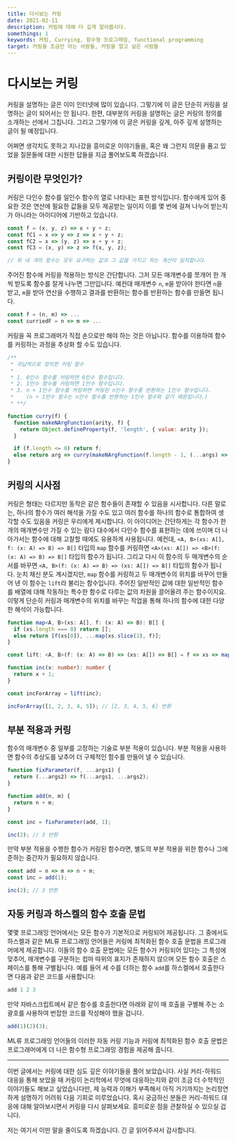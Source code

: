 ```yaml
---
title: 다시보는 커링  
date: 2021-02-11  
description: 커링에 대해 더 깊게 알아봅시다.  
somethings: 1  
keywords: 커링, Currying, 함수형 프로그래밍, functional programming
target: 커링을 조금만 아는 사람들, 커링을 알고 싶은 사람들
---
```


# 다시보는 커링

커링을 설명하는 글은 이미 인터넷에 많이 있습니다. 그렇기에 이 글은 단순히 커링을 설명하는 글이 되어서는 안 됩니다. 한편, 대부분의 커링을 설명하는 글은 커링의 정의를 소개하는 선에서 그칩니다. 그리고 그렇기에 이 글은 커링을 깊게, 아주 깊게 설명하는 글이 될 예정입니다.

어쩌면 생각치도 못하고 지나갔을 흥미로운 이야기들을, 혹은 왜 그런지 의문을 품고 있었을 질문들에 대한 시원한 답들을 지금 풀어보도록 하겠습니다.

## 커링이란 무엇인가?

커링은 다인수 함수를 일인수 함수의 열로 나타내는 표현 방식입니다. 함수에게 있어 중요한 것은 연산에 필요한 값들을 모두 제공받는 일이지 이를 몇 번에 걸쳐 나누어 받는지가 아니라는 아이디어에 기반하고 있습니다.

```javascript
const f = (x, y, z) => x + y + z;
const fC1 = x => y => z => x + y + z;
const fC2 = x => (y, z) => x + y + z;
const fC3 = (x, y) => z => f(x, y, z);

// 위 네 개의 함수는 모두 요구하는 값과 그 값을 가지고 하는 계산이 일치합니다.
```

주어진 함수에 커링을 적용하는 방식은 간단합니다. 그저 모든 매개변수를 쪼개어 한 개씩 받도록 함수를 잘게 나누면 그만입니다. 예컨대 매개변수 `n`, `m`을 받아야 한다면 `n`을 받고, `m`을 받아 연산을 수행하고 결과를 반환하는 함수를 반환하는 함수를 만들면 됩니다.

```javascript
const f = (n, m) => ...
const curriedF = n => m => ...
```

커링을 꼭 프로그래머가 직접 손으로만 해야 하는 것은 아닙니다. 함수를 이용하여 함수를 커링하는 과정을 추상화 할 수도 있습니다.

```javascript
/** 
 * 귀납적으로 정의한 커링 함수
 * 
 * 1. 0인수 함수를 커링하면 0인수 함수입니다.
 * 2. 1인수 함수를 커링하면 1인수 함수입니다.
 * 3. n + 1인수 함수를 커링하면 커링된 n인수 함수를 반환하는 1인수 함수입니다.
 *    (n + 1인수 함수는 n인수 함수를 반환하는 1인수 함수와 같기 때문입니다.)
 * **/

function curry(f) {
  function makeNArgFunction(arity, f) {
    return Object.defineProperty(f, 'length', { value: arity });
  }

  if (f.length <= 0) return f;
  else return arg => curry(makeNArgFunction(f.length - 1, (...args) => f(arg, ...args)));
}
```

## 커링의 시사점

커링은 형태는 다르지만 동작은 같은 함수들이 존재할 수 있음을 시사합니다. 다른 말로는, 하나의 함수가 여러 해석을 가질 수도 있고 여러 함수를 하나의 함수로 통합하여 생각할 수도 있음을 커링은 우리에게 제시합니다. 이 아이디어는 간단하게는 각 함수가 한 개의 매개변수만 가질 수 있는 람다 대수에서 다인수 함수를 표현하는 데에 쓰이며 더 나아가서는 함수에 대해 고찰할 때에도 유용하게 사용됩니다. 예컨대, `<A, B>(xs: A[], f: (x: A) => B) => B[]` 타입의 `map` 함수를 커링하면 `<A>(xs: A[]) => <B>(f: (x: A) => B) => B[]` 타입의 함수가 됩니다. 그리고 다시 이 함수의 두 매개변수의 순서를 바꾸면 `<A, B>(f: (x: A) => B) => (xs: A[]) => B[]` 타입의 함수가 됩니다. 눈치 채신 분도 계시겠지만, `map` 함수를 커링하고 두 매개변수의 위치를 바꾸어 만들어 낸 이 함수는 `lift`라 불리는 함수입니다. 주어진 일반적인 값에 대한 일반적인 함수를 배열에 대해 작동하는 특수한 함수로 다루는 값의 차원을 끌어올려 주는 함수이지요. 이렇게 단순히 커링과 매개변수의 위치를 바꾸는 작업을 통해 하나의 함수에 대한 다양한 해석이 가능합니다.

```typescript
function map<A, B>(xs: A[], f: (x: A) => B): B[] {
  if (xs.length === 0) return [];
  else return [f(xs[0]), ...map(xs.slice(1), f)];
}

const lift: <A, B>(f: (x: A) => B) => (xs: A[]) => B[] = f => xs => map(xs, f);

function inc(x: number): number {
  return x + 1;
} 

const incForArray = lift(inc);

incForArray([1, 2, 3, 4, 5]); // [2, 3, 4, 5, 6] 반환
```

## 부분 적용과 커링

함수의 매개변수 중 일부를 고정하는 기술로 부분 적용이 있습니다. 부분 적용을 사용하면 함수의 추상도를 낮추어 더 구체적인 함수를 만들어 낼 수 있습니다.

```javascript
function fixParameter(f, ...args1) {
  return (...args2) => f(...args1, ...args2);
}

function add(n, m) {
  return n + m;
}

const inc = fixParameter(add, 1);

inc(2); // 3 반환
```

만약 부분 적용을 수행한 함수가 커링된 함수라면, 별도의 부분 적용을 위한 함수나 그에 준하는 중간자가 필요하지 않습니다.

```javascript
const add = n => m => n + m;
const inc = add(1);

inc(2); // 3 반환
```

## 자동 커링과 하스켈의 함수 호출 문법

몇몇 프로그래밍 언어에서는 모든 함수가 기본적으로 커링되어 제공됩니다. 그 중에서도 하스켈과 같은 ML류 프로그래밍 언어들은 커링에 최적화된 함수 호출 문법을 프로그래머에게 제공합니다. 이들의 함수 호출 문법에는 모든 함수가 커링되어 있다는 그 특성에 맞추어, 매개변수를 구분하는 컴마 따위의 표지가 존재하지 않으며 모든 함수 호출은 스페이스를 통해 구별됩니다. 예를 들어 세 수를 더하는 함수 `add`를 하스켈에서 호출한다면 다음과 같은 코드를 사용합니다:

```haskell
add 1 2 3
```

만약 자바스크립트에서 같은 함수를 호출한다면 아래와 같이 매 호출을 구별해 주는 소괄호를 사용하여 번잡한 코드를 작성해야 했을 겁니다.

```javascript
add(1)(2)(3);
```

ML류 프로그래밍 언어들의 이러한 자동 커링 기능과 커링에 최적화된 함수 호출 문법은 프로그래머에게 더 나은 함수형 프로그래밍 경험을 제공해 줍니다.

----

이번 글에서는 커링에 대한 심도 깊은 이야기들을 풀어 보았습니다. 사실 커리-하워드 대응을 통해 보았을 때 커링이 논리학에서 무엇에 대응하는지와 같이 조금 더 수학적인 이야기들도 해보고 싶었습니다만, 제 능력과 이해가 부족해서 아직 거기까지는 논리정연하게 설명하기 어려워 다음 기회로 미루었습니다. 혹시 궁금하신 분들은 커리-하워드 대응에 대해 알아보시면서 커링을 다시 살펴보세요. 흥미로운 점을 관찰하실 수 있으실 겁니다.

저는 여기서 이만 말을 줄이도록 하겠습니다. 긴 글 읽어주셔서 감사합니다.

